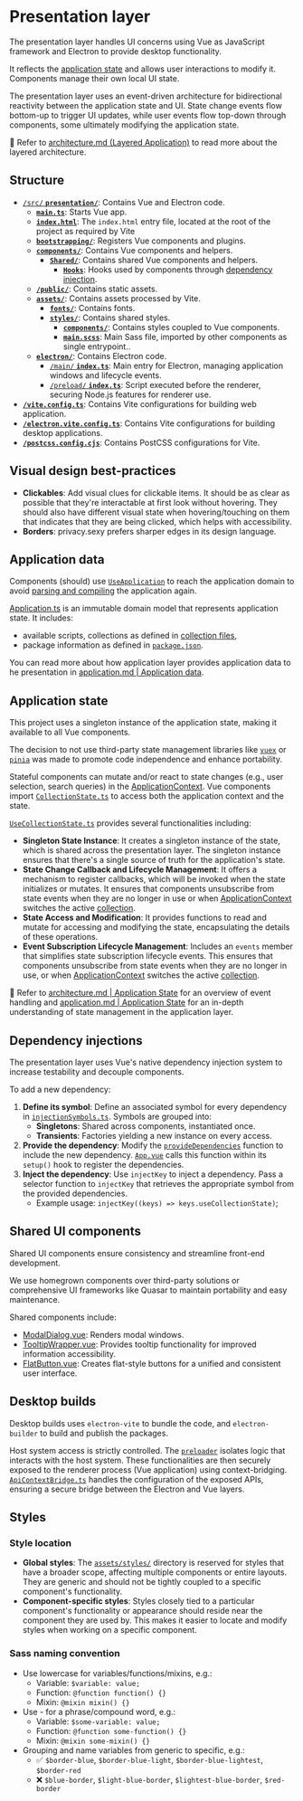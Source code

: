 # Presentation layer

The presentation layer handles UI concerns using Vue as JavaScript framework and Electron to provide desktop functionality.

It reflects the [application state](./application.md#application-state) and allows user interactions to modify it. Components manage their own local UI state.

The presentation layer uses an event-driven architecture for bidirectional reactivity between the application state and UI. State change events flow bottom-up to trigger UI updates, while user events flow top-down through components, some ultimately modifying the application state.

📖 Refer to [architecture.md (Layered Application)](./architecture.md#layered-application) to read more about the layered architecture.

## Structure

- [`/src/` **`presentation/`**](./../src/presentation/): Contains Vue and Electron code.
  - [**`main.ts`**](./../src/presentation/main.ts): Starts Vue app.
  - [**`index.html`**](./../src/presentation/index.html): The `index.html` entry file, located at the root of the project as required by Vite
  - [**`bootstrapping/`**](./../src/presentation/bootstrapping/): Registers Vue components and plugins.
  - [**`components/`**](./../src/presentation/components/): Contains Vue components and helpers.
    - [**`Shared/`**](./../src/presentation/components/Shared): Contains shared Vue components and helpers.
      - [**`Hooks`**](../src/presentation/components/Shared/Hooks): Hooks used by components through [dependency injection](#dependency-injections).
  - [**`/public/`**](../src/presentation/public/): Contains static assets.
  - [**`assets/`**](./../src/presentation/assets/styles/): Contains assets processed by Vite.
    - [**`fonts/`**](./../src/presentation/assets/fonts/): Contains fonts.
    - [**`styles/`**](./../src/presentation/assets/styles/): Contains shared styles.
      - [**`components/`**](./../src/presentation/assets/styles/components): Contains styles coupled to Vue components.
      - [**`main.scss`**](./../src/presentation/assets/styles/main.scss): Main Sass file, imported by other components as single entrypoint..
  - [**`electron/`**](./../src/presentation/electron/): Contains Electron code.
    - [`/main/` **`index.ts`**](./../src/presentation/main.ts): Main entry for Electron, managing application windows and lifecycle events.
    - [`/preload/` **`index.ts`**](./../src/presentation/main.ts): Script executed before the renderer, securing Node.js features for renderer use.
- [**`/vite.config.ts`**](./../vite.config.ts): Contains Vite configurations for building web application.
- [**`/electron.vite.config.ts`**](./../electron.vite.config.ts): Contains Vite configurations for building desktop applications.
- [**`/postcss.config.cjs`**](./../postcss.config.cjs): Contains PostCSS configurations for Vite.

## Visual design best-practices

- **Clickables**:
  Add visual clues for clickable items.
  It should be as clear as possible that they're interactable at first look without hovering.
  They should also have different visual state when hovering/touching on them that indicates that they are being clicked, which helps with accessibility.
- **Borders**:
  privacy.sexy prefers sharper edges in its design language.

## Application data

Components (should) use [`UseApplication`](./../src/presentation/components/Shared/Hooks/UseApplication.ts) to reach the application domain to avoid [parsing and compiling](./application.md#parsing-and-compiling) the application again.

[Application.ts](../src/domain/Application.ts) is an immutable domain model that represents application state. It includes:

- available scripts, collections as defined in [collection files](./collection-files.md),
- package information as defined in [`package.json`](./../package.json).

You can read more about how application layer provides application data to he presentation in [application.md | Application data](./application.md#application-data).

## Application state

This project uses a singleton instance of the application state, making it available to all Vue components.

The decision to not use third-party state management libraries like [`vuex`](https://web.archive.org/web/20230801191617/https://vuex.vuejs.org/) or [`pinia`](https://web.archive.org/web/20230801191743/https://pinia.vuejs.org/) was made to promote code independence and enhance portability.

Stateful components can mutate and/or react to state changes (e.g., user selection, search queries) in the [ApplicationContext](./../src/application/Context/ApplicationContext.ts). Vue components import [`CollectionState.ts`](./../src/presentation/components/Shared/Hooks/UseCollectionState.ts) to access both the application context and the state.

[`UseCollectionState.ts`](./../src/presentation/components/Shared/Hooks/UseCollectionState.ts) provides several functionalities including:

- **Singleton State Instance**: It creates a singleton instance of the state, which is shared across the presentation layer. The singleton instance ensures that there's a single source of truth for the application's state.
- **State Change Callback and Lifecycle Management**: It offers a mechanism to register callbacks, which will be invoked when the state initializes or mutates. It ensures that components unsubscribe from state events when they are no longer in use or when [ApplicationContext](./../src/application/Context/ApplicationContext.ts) switches the active [collection](./collection-files.md).
- **State Access and Modification**: It provides functions to read and mutate for accessing and modifying the state, encapsulating the details of these operations.
- **Event Subscription Lifecycle Management**: Includes an `events` member that simplifies state subscription lifecycle events. This ensures that components unsubscribe from state events when they are no longer in use, or when [ApplicationContext](./../src/application/Context/ApplicationContext.ts) switches the active [collection](./collection-files.md).

📖 Refer to [architecture.md | Application State](./architecture.md#application-state) for an overview of event handling and [application.md | Application State](./presentation.md#application-state) for an in-depth understanding of state management in the application layer.

## Dependency injections

The presentation layer uses Vue's native dependency injection system to increase testability and decouple components.

To add a new dependency:

1. **Define its symbol**: Define an associated symbol for every dependency in [`injectionSymbols.ts`](./../src/presentation/injectionSymbols.ts). Symbols are grouped into:
   - **Singletons**: Shared across components, instantiated once.
   - **Transients**: Factories yielding a new instance on every access.
2. **Provide the dependency**:
  Modify the [`provideDependencies`](./../src/presentation/bootstrapping/DependencyProvider.ts) function to include the new dependency.
  [`App.vue`](./../src/presentation/components/App.vue) calls this function within its `setup()` hook to register the dependencies.
3. **Inject the dependency**: Use `injectKey` to inject a dependency. Pass a selector function to `injectKey` that retrieves the appropriate symbol from the provided dependencies.
   - Example usage: `injectKey((keys) => keys.useCollectionState)`;

## Shared UI components

Shared UI components ensure consistency and streamline front-end development.

We use homegrown components over third-party solutions or comprehensive UI frameworks like Quasar to maintain portability and easy maintenance.

Shared components include:

- [ModalDialog.vue](./../src/presentation/components/Shared/Modal/ModalDialog.vue): Renders modal windows.
- [TooltipWrapper.vue](./../src/presentation/components/Shared/TooltipWrapper.vue): Provides tooltip functionality for improved information accessibility.
- [FlatButton.vue](./../src/presentation/components/Shared/FlatButton.vue): Creates flat-style buttons for a unified and consistent user interface.

## Desktop builds

Desktop builds uses `electron-vite` to bundle the code, and `electron-builder` to build and publish the packages.

Host system access is strictly controlled. The [`preloader`](./../src/presentation/electron/preload/) isolates logic that interacts with the host system. These functionalities are then securely exposed to the renderer process (Vue application) using context-bridging. [`ApiContextBridge.ts`](./../src/presentation/electron/preload/ContextBridging/ApiContextBridge.ts) handles the configuration of the exposed APIs, ensuring a secure bridge between the Electron and Vue layers.

## Styles

### Style location

- **Global styles**: The [`assets/styles/`](#structure) directory is reserved for styles that have a broader scope, affecting multiple components or entire layouts. They are generic and should not be tightly coupled to a specific component's functionality.
- **Component-specific styles**: Styles closely tied to a particular component's functionality or appearance should reside near the component they are used by. This makes it easier to locate and modify styles when working on a specific component.

### Sass naming convention

- Use lowercase for variables/functions/mixins, e.g.:
  - Variable: `$variable: value;`
  - Function: `@function function() {}`
  - Mixin: `@mixin mixin() {}`
- Use - for a phrase/compound word, e.g.:
  - Variable: `$some-variable: value;`
  - Function: `@function some-function() {}`
  - Mixin: `@mixin some-mixin() {}`
- Grouping and name variables from generic to specific, e.g.:
  - ✅ `$border-blue`, `$border-blue-light`, `$border-blue-lightest`, `$border-red`
  - ❌ `$blue-border`, `$light-blue-border`, `$lightest-blue-border`, `$red-border`
  